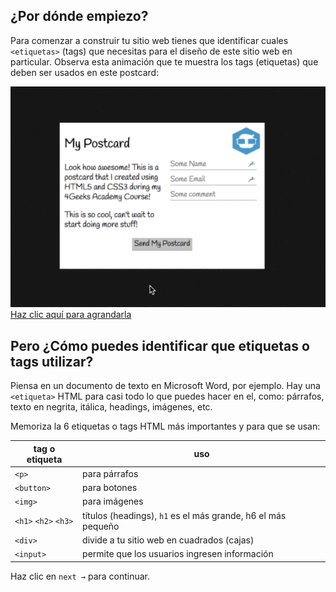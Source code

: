 ## ¿Por dónde empiezo?

Para comenzar a construir tu sitio web tienes que identificar cuales `<etiquetas>` (tags) que necesitas para el diseño de este sitio web en particular. Observa esta animación que te muestra los tags (etiquetas) que deben ser usados en este postcard:

![HTML Postcard Strategy](../../assets/strategy.gif?raw=true)
[Haz clic aquí para agrandarla](../../assets/strategy.gif)

## Pero ¿Cómo puedes identificar que etiquetas o tags utilizar?

Piensa en un documento de texto en Microsoft Word, por ejemplo. Hay una `<etiqueta>` HTML para casi todo lo que puedes hacer en el, como: párrafos, texto en negrita, itálica, headings, imágenes, etc.

Memoriza la 6 etiquetas o tags HTML más importantes y para que se usan:
 

| tag o etiqueta        | uso         |
| -----------------     | --------------------- |
| `<p>`                 | para párrafos        |
| `<button>`            | para botones          |
| `<img>`               | para imágenes            |
| `<h1>` `<h2>` `<h3>`  | títulos (headings), `h1` es el más grande, h6 el más pequeño |
| `<div>`               | divide a tu sitio web en cuadrados (cajas)  |
| `<input>`             | permite que los usuarios ingresen información |

Haz clic en `next →` para continuar.